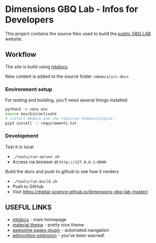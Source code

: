 
# Dimensions GBQ Lab - Infos for Developers

This project contains the source files used to build the [public GBQ LAB](https://github.com/digital-science/dimensions-gbq-lab) website.


## Workflow

The site is build using [mkdocs](https://www.mkdocs.org/). 

New content is added to the source folder `/mkdocs/src-docs`

### Environment setup

For testing and building, you'll need several things installed:
```sh
python3 -m venv env
source env/bin/activate
# install mkdocs and the required themes/plugins:
pip3 install -r requirements.txt
```

### Development

Test it in local
* `./tools/run-server.sh`
* Access via browser at `http://127.0.0.1:8000`

Build the docs and push to github to see how it renders
* `./tools/run-build.sh`
* Push to GitHub
* Visit https://digital-science.github.io/dimensions-gbq-lab-master/


## USEFUL LINKS

* [mkdocs](https://www.mkdocs.org/) - main homepage
* [material theme](https://squidfunk.github.io/mkdocs-material/getting-started/) - pretty nice theme
* [awesome pages plugin](https://github.com/lukasgeiter/mkdocs-awesome-pages-plugin#combine-custom-navigation--file-structure) - automated navigation
* [admonition extension](https://python-markdown.github.io/extensions/admonition/) - you've been warned!
